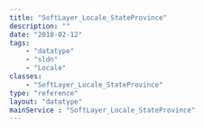 ```yaml
---
title: "SoftLayer_Locale_StateProvince"
description: ""
date: "2018-02-12"
tags:
    - "datatype"
    - "sldn"
    - "Locale"
classes:
    - "SoftLayer_Locale_StateProvince"
type: "reference"
layout: "datatype"
mainService : "SoftLayer_Locale_StateProvince"
---
```

